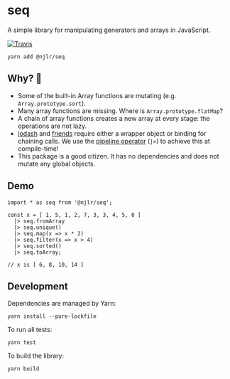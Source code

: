 # seq

A simple library for manipulating generators and arrays in JavaScript. 

[![Travis](https://img.shields.io/travis/njlr/seq.svg)](https://travis-ci.org/njlr/seq) 

```
yarn add @njlr/seq
```


## Why? 🤔

 * Some of the built-in Array functions are mutating (e.g. `Array.prototype.sort`). 
 * Many array functions are missing. Where is `Array.prototype.flatMap`?
 * A chain of array functions creates a new array at every stage: the operations are not lazy. 
 * [lodash](https://lodash.com/) and [friends](https://github.com/jussi-kalliokoski/trine) require either a wrapper object or binding for chaining calls. We use the [pipeline operator](https://github.com/babel/babel/tree/master/packages/babel-plugin-proposal-pipeline-operator) (`|>`) to achieve this at compile-time! 
 * This package is a good citizen. It has no dependencies and does not mutate any global objects. 


## Demo

```javascript=
import * as seq from '@njlr/seq';

const x = [ 1, 5, 1, 2, 7, 3, 3, 4, 5, 0 ] 
  |> seq.fromArray
  |> seq.unique()
  |> seq.map(x => x * 2)
  |> seq.filter(x => x > 4)
  |> seq.sorted()
  |> seq.toArray;

// x is [ 6, 8, 10, 14 ]
```


## Development

Dependencies are managed by Yarn: 

```bash=
yarn install --pure-lockfile
```

To run all tests:

```bash=
yarn test
```

To build the library:

```bash=
yarn build
```
